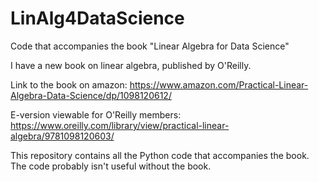 # LinAlg4DataScience
Code that accompanies the book "Linear Algebra for Data Science"

I have a new book on linear algebra, published by O'Reilly.

Link to the book on amazon:
https://www.amazon.com/Practical-Linear-Algebra-Data-Science/dp/1098120612/

E-version viewable for O'Reilly members:
https://www.oreilly.com/library/view/practical-linear-algebra/9781098120603/



This repository contains all the Python code that accompanies the book. The code probably isn't useful without the book.

